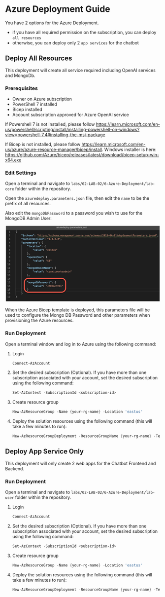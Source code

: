 
# Azure Deployment Guide

You have 2 options for the Azure Deployment.

- if you have all required permission on the subscription, you can deploy `all resources`
- otherwise, you can deploy only 2 `app services` for the chatbot


## Deploy All Resources

This deployment will create all service required including OpenAI services and MongoDb.

### Prerequisites

- Owner on Azure subscription
- PowerShell 7 installed
- Bicep installed
- Account subscription approved for Azure OpenAI service

If Powershell 7 is not installed, please follow 
https://learn.microsoft.com/en-us/powershell/scripting/install/installing-powershell-on-windows?view=powershell-7.4#installing-the-msi-package

If Bicep is not installed, please follow https://learn.microsoft.com/en-us/azure/azure-resource-manager/bicep/install. Windows installer is here: https://github.com/Azure/bicep/releases/latest/download/bicep-setup-win-x64.exe


### Edit Settings

Open a terminal and navigate to `labs/02-LAB-02/6-Azure-Deployment/lab-core` folder within the repository.

Open the `azuredeploy.parameters.json` file, then edit the `name` to be the prefix of all resources.

Also edit the `mongoDbPassword` to a password you wish to use for the MongoDB Admin User:

![editing the azuredeploy.parameters.json file with mongoDBPassword parameter highlighted](images/editor-azuredeploy-parameters-json-password.png)

When the Azure Bicep template is deployed, this parameters file will be used to configure the Mongo DB Password and other parameters when provisioning the Azure resources.

### Run Deployment

Open a terminal window and log in to Azure using the following command:

1. Login

    ```Powershell
    Connect-AzAccount
    ```

2. Set the desired subscription (Optional). If you have more than one subscription associated with your account, set the desired subscription using the following command:

    ```Powershell
    Set-AzContext -SubscriptionId <subscription-id>
    ```

3. Create resource group

    ```Powershell
    New-AzResourceGroup -Name {your-rg-name} -Location 'eastus'
    ```

4. Deploy the solution resources using the following command (this will take a few minutes to run):

    ```Powershell
    New-AzResourceGroupDeployment -ResourceGroupName {your-rg-name} -TemplateFile .\azuredeploy.bicep -TemplateParameterFile .\azuredeploy.parameters.json -c
    ```

## Deploy App Service Only

This deployment will only create 2 web apps for the Chatbot Frontend and Backend.

### Run Deployment

Open a terminal and navigate to `labs/02-LAB-02/6-Azure-Deployment/lab-user` folder within the repository.

1. Login

    ```Powershell
    Connect-AzAccount
    ```

2. Set the desired subscription (Optional). If you have more than one subscription associated with your account, set the desired subscription using the following command:

    ```Powershell
    Set-AzContext -SubscriptionId <subscription-id>
    ```

3. Create resource group

    ```Powershell
    New-AzResourceGroup -Name {your-rg-name} -Location 'eastus'
    ```

4. Deploy the solution resources using the following command (this will take a few minutes to run):

    ```Powershell
    New-AzResourceGroupDeployment -ResourceGroupName {your-rg-name} -TemplateFile .\azuredeploy.bicep -TemplateParameterFile .\azuredeploy.parameters.json -c
    ```

